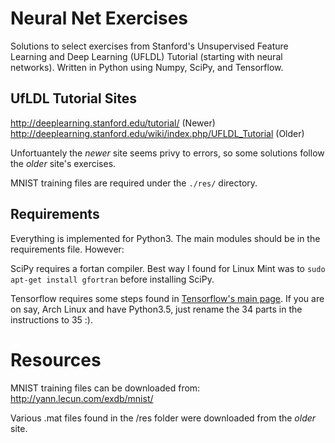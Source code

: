 Neural Net Exercises
==============

Solutions to select exercises from Stanford's Unsupervised Feature Learning and Deep Learning (UFLDL) Tutorial (starting with neural networks). Written in Python using Numpy, SciPy, and Tensorflow.

## UfLDL Tutorial Sites
http://deeplearning.stanford.edu/tutorial/ (Newer)
http://deeplearning.stanford.edu/wiki/index.php/UFLDL_Tutorial (Older)

Unfortuantely the *newer* site seems privy to errors, so some solutions follow the *older* site's exercises.

MNIST training files are required under the `./res/` directory.

## Requirements
Everything is implemented for Python3. The main modules should be in the requirements file.  However:

SciPy requires a fortan compiler.  Best way I found for Linux Mint was to `sudo apt-get install gfortran` before installing SciPy.

Tensorflow requires some steps found in [Tensorflow's main page](https://www.tensorflow.org/versions/r0.8/get_started/os_setup.html#pip-installation). If you are on say, Arch Linux and have Python3.5, just rename the 34 parts in the instructions to 35 :).

Resources
==============

MNIST training files can be downloaded from:
http://yann.lecun.com/exdb/mnist/

Various .mat files found in the /res folder were downloaded from the *older* site.
